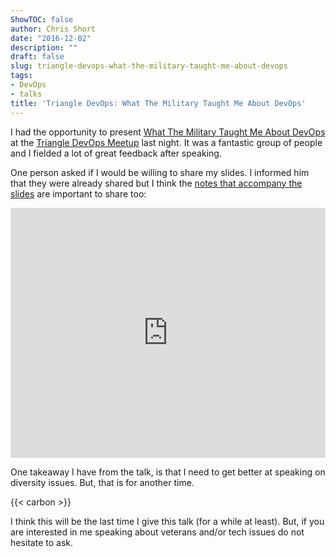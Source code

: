 ```yaml
---
ShowTOC: false
author: Chris Short
date: "2016-12-02"
description: ""
draft: false
slug: triangle-devops-what-the-military-taught-me-about-devops
tags:
- DevOps
- talks
title: 'Triangle DevOps: What The Military Taught Me About DevOps'
---
```


I had the opportunity to present [What The Military Taught Me About DevOps](/what-the-military-taught-me-about-devops/) at the [Triangle DevOps Meetup](https://www.meetup.com/Triangle-DevOps/events/235751024/) last night. It was a fantastic group of people and I fielded a lot of great feedback after speaking.


One person asked if I would be willing to share my slides. I informed him that they were already shared but I think the [notes that accompany the slides](https://shortcdn.com/chrisshort/What%20the%20Military%20Taught%20Me%20About%20DevOps.pdf) are important to share too:

<embed src="https://shortcdn.com/chrisshort/What%20the%20Military%20Taught%20Me%20About%20DevOps.pdf" width="100%" height="400" alt="pdf" />

One takeaway I have from the talk, is that I need to get better at speaking on diversity issues. But, that is for another time.

{{< carbon >}}

I think this will be the last time I give this talk (for a while at least). But, if you are interested in me speaking about veterans and/or tech issues do not hesitate to ask.
